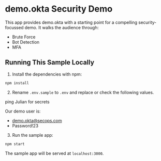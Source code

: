 # demo.okta Security Demo

This app provides demo.okta with a starting point for a compelling security-focussed demo. It walks the audience through:
- Brute Force
- Bot Detection
- MFA

## Running This Sample Locally

1. Install the dependencies with npm:

```bash
npm install
```

2. Rename `.env.sample` to `.env` and replace or check the following values. 

ping Julian for secrets

Our demo user is:

- demo.okta@secops.com
- Password!23

3. Run the sample app:

```bash
npm start
```

The sample app will be served at `localhost:3000`.